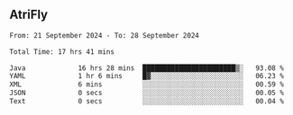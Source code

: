 ## AtriFly

<!--START_SECTION:waka-->

```txt
From: 21 September 2024 - To: 28 September 2024

Total Time: 17 hrs 41 mins

Java             16 hrs 28 mins  ███████████████████████▒░   93.08 %
YAML             1 hr 6 mins     █▓░░░░░░░░░░░░░░░░░░░░░░░   06.23 %
XML              6 mins          ░░░░░░░░░░░░░░░░░░░░░░░░░   00.59 %
JSON             0 secs          ░░░░░░░░░░░░░░░░░░░░░░░░░   00.05 %
Text             0 secs          ░░░░░░░░░░░░░░░░░░░░░░░░░   00.04 %
```

<!--END_SECTION:waka-->

